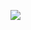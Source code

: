 [<img src="https://pbs.twimg.com/profile_images/817108712653553665/_SZ4xRrO.jpg">](http://mytalentscout.de/)

